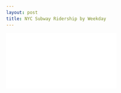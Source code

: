 ```yaml
---
layout: post
title: NYC Subway Ridership by Weekday
---
```


![get the PDF](/images/2016-7-3-NYC-Subway-Ridership-by-Weekday.pdf)